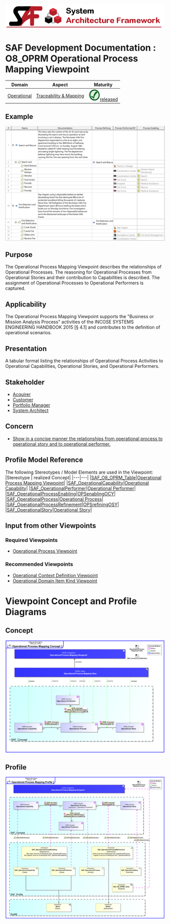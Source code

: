 ![System Architecture Framework](../../diagrams/Banner_SAF.png)
# SAF Development Documentation : **O8_OPRM** Operational Process Mapping Viewpoint
|**Domain**|**Aspect**|**Maturity**|
| --- | --- | --- |
|[Operational](../../domains.md#Domain-Operational)|[Traceability & Mapping](../../aspects.md#Aspect-Traceability-&-Mapping)|![Released](../../diagrams/Symbol_confirmed.png )[released](../../using-saf/maturity.md#released)|
## Example
![Operational-Process-Mapping-Viewpoint-primary-example.svg](../../diagrams/vp-examples/Operational-Process-Mapping-Viewpoint-primary-example.svg)
## Purpose
The Operational Process Mapping Viewpoint describes the relationships of Operational Processes. The reasoning for Operational Processes from Operational Stories and their contribution to Capabilities is described. The assignment of Operational Processes to Operational Performers is captured.
## Applicability
The Operational Process Mapping Viewpoint supports the "Business or Mission Analysis Process" activities of the INCOSE SYSTEMS ENGINEERING HANDBOOK 2015 [§ 4.1] and contributes to the definition of operational scenarios.
## Presentation
A tabular format listing the relationships of Operational Process Activities to Operational Capabilities, Operational Stories, and Operational Performers.

## Stakeholder
* [Acquirer](../../stakeholders.md#Acquirer)
* [Customer](../../stakeholders.md#Customer)
* [Portfolio Manager](../../stakeholders.md#Portfolio-Manager)
* [System Architect](../../stakeholders.md#System-Architect)
## Concern
* [Show in a concise manner the relationships from operational process to operational story and to operational performer.](../../concerns.md#_2021x_2_8710274_1674576758928_485242_23392)
## Profile Model Reference
The following Stereotypes / Model Elements are used in the Viewpoint:
|Stereotype | realized Concept|
|---|---|
|[SAF_O8_OPRM_Table](../../stereotypes.md#saf_o8_oprm_table)|[Operational Process Mapping Viewpoint](../concept/concepts.md#Operational-Process-Mapping-Viewpoint)|
|[SAF_OperationalCapability](../../stereotypes.md#saf_operationalcapability)|[Operational Capability](../concept/concepts.md#Operational-Capability)|
|[SAF_OperationalPerformer](../../stereotypes.md#saf_operationalperformer)|[Operational Performer](../concept/concepts.md#Operational-Performer)|
|[SAF_OperationalProcessEnabling](../../stereotypes.md#saf_operationalprocessenabling)|[OPSenablingOCY](../concept/concepts.md#OPSenablingOCY)|
|[SAF_OperationalProcess](../../stereotypes.md#saf_operationalprocess)|[Operational Process](../concept/concepts.md#Operational-Process)|
|[SAF_OperationalProcessRefinement](../../stereotypes.md#saf_operationalprocessrefinement)|[OPSrefiningOSY](../concept/concepts.md#OPSrefiningOSY)|
|[SAF_OperationalStory](../../stereotypes.md#saf_operationalstory)|[Operational Story](../concept/concepts.md#Operational-Story)|
## Input from other Viewpoints
### Required Viewpoints
* [Operational Process Viewpoint](Operational-Process-Viewpoint.md)
### Recommended Viewpoints
* [Operational Context Definition Viewpoint](Operational-Context-Definition-Viewpoint.md)
* [Operational Domain Item Kind Viewpoint](Operational-Domain-Item-Kind-Viewpoint.md)
# Viewpoint Concept and Profile Diagrams
## Concept
![Operational Process Mapping Concept](diagrams/Operational-Process-Mapping-Concept.svg)
## Profile
![Operational Process Mapping Profile](diagrams/Operational-Process-Mapping-Profile.svg)
